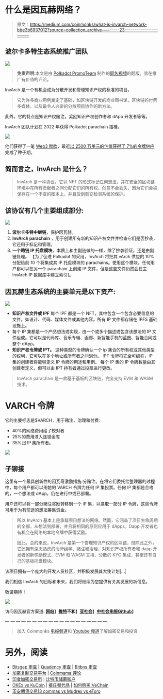 # 什么是因瓦赫网络？

> 原文：<https://medium.com/coinmonks/what-is-invarch-network-bbe3b6937012?source=collection_archive---------23----------------------->

## 波尔卡多特生态系统推广团队

![](img/99b10a8ae08d15014020e04060aaf95a.png)

> **免责声明**:本文是由 [Polkadot PromoTeam](https://medium.com/polkadot-ecosystem-promoteam) 制作的[同名视频](http://youtu.be/h2BwtP9438w)的翻版，旨在推广有价值的评论。

InvArch 是一个有机会成为分散开发和管理知识产权的标准的项目。

> 它为许多商业用例奠定了基础，如区块链开发的商业图书馆，区块链的付费多媒体，以及最令人兴奋的分散项目协作的新方法。

此外，它的特点是知识产权赌注，奖励知识产权创作者和 dApp 开发者等等。

InvArch 团队计划在 2022 年获得 Polkadot parachain 插槽。

![](img/38f57ba092778050ea949060e341af15.png)

他们获得了一笔 [Web3 赠款](https://invarch.medium.com/invarch-is-honored-to-share-some-news-d1325a49dc68)，最近[以 2500 万美元的估值获得了 7%的令牌供应](https://cointelegraph.com/press-releases/invarch-raises-175m-to-fund-cross-chain-ip-utility-and-authentication)完成了种子期。

## **简而言之，InvArch 是什么？**

> InvArch 是一种协议，它以 NFT 的形式标记任何想法，并在安全的区块链环境中在所有贡献者之间分配它们的所有权。创意不会丢失，因为它们会被保存在一个不变的账本上，并且受到剽窃检测系统的保护。

## **该协议有几个主要组成部分:**

![](img/eca431ff57a6f4c0ccae8ead2a5f6fd9.png)

1.  **波尔卡多特中继链**，保护因瓦赫。
2.  **InvArch parachain** ，用于创建所有新的知识产权文件并检查它们是否抄袭，它还用于标记和管理。
3.  **一个跨链 IP 托盘模块**，本质上和主副链做的一样，除了抄袭验证，还是由副链处理。
    【为了促进 Polkadot 的采用，InvArch 将把其 vArch 供应的 10%分配给前 10 个将集成其 IP 托盘模块的 parachains。使用这个模块，任何用户都可以在另一个 parachain 上创建 IP 文件，但是这些文件仍然会在主 InvArch IP 数据库中建立索引]。

## **因瓦赫生态系统的主要单元是以下资产:**

![](img/a1ed9ad6578ce03224c9a956f06fc46c.png)

*   **知识产权文件或 IPF** 每个 IPF 都是一个 NFT，其中包含一个包含必要信息的文件，如设计、代码、媒体文件或其他内容。所有 IP 文件都存储在 IPFS 基础设施上。
*   每个 IP 集都是一个产品想法或实现，由一个或多个描述或包含该想法的 IP 文件组成。它可以是代码库、音乐专辑、画廊、新智能手机的蓝图、智能合同或整个 dApp。
*   **知识产权令牌或 IPT。** 这种类型的令牌确认一个 ip 集合的所有权或其他类型的权利，它可以在多个地址或所有者之间划分。
    IPT 令牌将完全可编程，IP 集的创建者将能够定义 IP 令牌的用途和用例。
    每个 IP 集的 IP 令牌数量由其创建者定义，但可以由 IPT 持有者通过投票进行更改。

> InvArch parachain 是一款基于基板的区块链，完全支持 EVM 和 WASM 技术。

# VARCH 令牌

它的主要标志是$VARCH，用于赌注、治理和付费:

*   40%的网络费用给了校对者
*   25%的费用进入连锁金库
*   35%归 IP 集所有者。

![](img/df0582d3abb4646c71dc77dc02ab3780.png)

## **子铆接**

这里有一个最具创新性的因瓦奇激励措施:分赌注。在将它们委托给整理器的过程中，每个用户都可以用她的 VARCH 令牌为任何 IP 集投票。任何 IP 集都是合格的，一个想法或 dApp，仍在进行中或已部署。

用户还可以将一部分赌注奖励转移到一个 IP 集，以换取一部分 IP 令牌，这些令牌可用于为有前途的想法筹集资金。

> 所以 InvArch 基本上是承载项目想法的网络。然而，它涵盖了项目生命周期的全部，从想法到部署，并且将相同的原则应用于 dApps。Dapp 开发者也有机会在网络的本地令牌中获得奖励。
> 
> 因此，总的来说，InvArch 是第一个管理知识产权的区块链，但除此之外，它还拥有深思熟虑的令牌组学、赌注和治理、对知识产权所有者和 dapp 开发者的新奖励模式、EVM 和 WASM 支持、分散的 KYC 集成，甚至还有自己的基板托盘模块。

该项目拥有一个庞大的开发人员社区，并积极发展其大使计划[…]

我们相信 InvArch 的目标和未来，我们将继续为您提供有关其发展的新信息。

敬请期待！

![](img/18b14413c08db928f5d7c935562f93a0.png)

访问因瓦赫官方渠道:
[**网站**](https://invarch.network/)】[**推特**](https://twitter.com/InvArchNetwork)**不和**】[**亚社会**](https://app.subsocial.network/5857)】[**中社会**](https://invarch.medium.com/)[**电报**](https://t.me/InvArch)[**Github**](https://github.com/Invarch)】

— — — — — — — — — — — — — — — — — — —

> 加入 Coinmonks [电报频道](https://t.me/coincodecap)和 [Youtube 频道](https://www.youtube.com/c/coinmonks/videos)了解加密交易和投资

# 另外，阅读

*   [Bitsgap 审查](/coinmonks/bitsgap-review-a-crypto-trading-bot-that-makes-easy-money-a5d88a336df2) | [Quadency 审查](/coinmonks/quadency-review-a-crypto-trading-automation-platform-3068eaa374e1) | [Bitbns 审查](/coinmonks/bitbns-review-38256a07e161)
*   [加密复制交易平台](/coinmonks/top-10-crypto-copy-trading-platforms-for-beginners-d0c37c7d698c) | [Coinmama 评论](/coinmonks/coinmama-review-ace5641bde6e)
*   [印度加密交易所](/coinmonks/bitcoin-exchange-in-india-7f1fe79715c9) | [比特币储蓄账户](/coinmonks/bitcoin-savings-account-e65b13f92451)
*   [OKEx vs KuCoin](https://coincodecap.com/okex-kucoin) | [摄氏替代品](https://coincodecap.com/celsius-alternatives) | [如何购买 VeChain](https://coincodecap.com/buy-vechain)
*   [币安期货交易](https://coincodecap.com/binance-futures-trading)|[3 commas vs Mudrex vs eToro](https://coincodecap.com/mudrex-3commas-etoro)